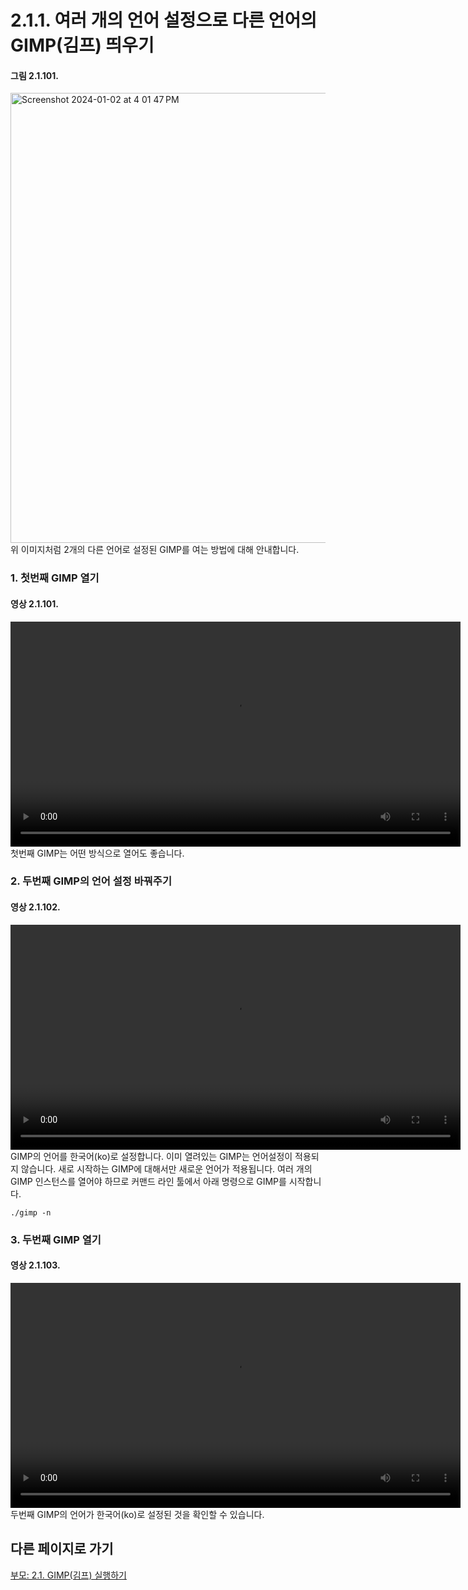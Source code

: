 # 2.1.1. 여러 개의 언어 설정으로 다른 언어의 GIMP(김프) 띄우기
#### 그림 2.1.101.
<img width="720" alt="Screenshot 2024-01-02 at 4 01 47 PM" environment="MacOS:Sonoma 14.2.1 GIMP 2.10.36" src="https://github.com/wonder13662/gimp/assets/15767104/71928696-cfb7-4578-82b8-f0d6cf1a27cb">
<br/>
위 이미지처럼 2개의 다른 언어로 설정된 GIMP를 여는 방법에 대해 안내합니다.

### 1. 첫번째 GIMP 열기
#### 영상 2.1.101.
<video controls="controls" width="720" src="https://github.com/wonder13662/gimp/assets/15767104/1745bcdb-84ac-43a1-99bf-5135ffcdaa94"></video>
<br/>
첫번째 GIMP는 어떤 방식으로 열어도 좋습니다.

### 2. 두번째 GIMP의 언어 설정 바꿔주기
#### 영상 2.1.102.
<video controls="controls" width="720" src="https://github.com/wonder13662/gimp/assets/15767104/55b4becf-4678-43a8-bf3a-308445a3d749"></video>
<br/>
GIMP의 언어를 한국어(ko)로 설정합니다. 이미 열려있는 GIMP는 언어설정이 적용되지 않습니다. 새로 시작하는 GIMP에 대해서만 새로운 언어가 적용됩니다. 여러 개의 GIMP 인스턴스를 열어야 하므로 커맨드 라인 툴에서 아래 명령으로 GIMP를 시작합니다.
```
./gimp -n
```

### 3. 두번째 GIMP 열기
#### 영상 2.1.103.
<video controls="controls" width="720" src="https://github.com/wonder13662/gimp/assets/15767104/46f83a88-3c53-4d9c-9943-e034b50658fa"></video>
<br/>
두번째 GIMP의 언어가 한국어(ko)로 설정된 것을 확인할 수 있습니다. 

## 다른 페이지로 가기
[부모: 2.1. GIMP(김프) 실행하기](./02-01-running-gimp.md)
